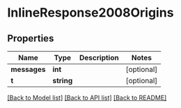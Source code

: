 # InlineResponse2008Origins

## Properties
Name | Type | Description | Notes
------------ | ------------- | ------------- | -------------
**messages** | **int** |  | [optional] 
**t** | **string** |  | [optional] 

[[Back to Model list]](../../README.md#documentation-for-models) [[Back to API list]](../../README.md#documentation-for-api-endpoints) [[Back to README]](../../README.md)

